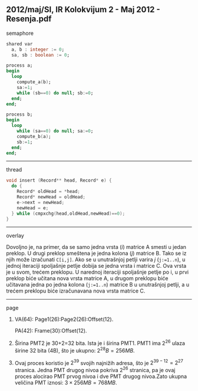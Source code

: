 2012/maj/SI, IR Kolokvijum 2 - Maj 2012 - Resenja.pdf
--------------------------------------------------------------------------------
semaphore
```ada
shared var
  a, b : integer := 0;
  sa, sb : boolean := 0;

process a;
begin
  loop
    compute_a(b);
    sa:=1;
    while (sb==0) do null; sb:=0;
  end;
end;

process b;
begin
  loop
    while (sa==0) do null; sa:=0;
    compute_b(a);
    sb:=1;
  end;
end;
```
--------------------------------------------------------------------------------
thread
```cpp
void insert (Record** head, Record* e) {
  do {
    Record* oldHead = *head;
    Record* newHead = oldHead;
    e->next = newHead;
    newHead = e;
  } while (cmpxchg(head,oldHead,newHead)==0);
}
```

--------------------------------------------------------------------------------
overlay

Dovoljno je, na primer, da se samo jedna vrsta (*i*) matrice A smesti u jedan preklop. U drugi
preklop smeštena je jedna kolona (*j*) matrice B. Tako se iz njih može izračunati `C[i,j]`. Ako se
u unutrašnjoj petlji varira *j* (`j:=1..n`), u jednoj iteraciji spoljašnje petlje dobija se jedna vrsta i
matrice C. Ova vrsta je u svom, trećem preklopu. U narednoj iteraciji spoljašnje petlje po i, u
prvi preklop biće učitana nova vrsta matrice A, u drugom preklopu biće učitavana jedna po
jedna kolona (`j:=1..n`) matrice B u unutrašnjoj petlji, a u trećem preklopu biće izračunavana
nova vrsta matrice C.

--------------------------------------------------------------------------------
page

1. VA(64): Page1(26):Page2(26):Offset(12).
   
   PA(42): Frame(30):Offset(12).
2. Širina PMT2 je 30+2=32 bita. Ista je i širina PMT1.
   PMT1 ima $2^{26}$ ulaza širine 32 bita (4B), što je ukupno: $2^{28}B = 256MB$.
3. Ovaj proces koristio je $2^{39}$ svojih najnižih adresa, što je $2^{39-12}=2^{27}$ stranica. Jedna PMT drugog nivoa pokriva $2^{26}$ stranica, pa je ovaj proces alocirao PMT prvog nivoa i dve PMT drugog nivoa.Zato ukupna veličina PMT iznosi: $3 \times 256MB=768MB$.
